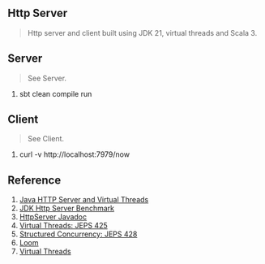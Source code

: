 Http Server
-----------
>Http server and client built using JDK 21, virtual threads and Scala 3.

Server
------
>See Server.
1. sbt clean compile run

Client
------
>See Client.
1. curl -v http://localhost:7979/now

Reference
---------
1. [Java HTTP Server and Virtual Threads](https://piotrminkowski.com/2022/12/22/java-http-server-and-virtual-threads/)
2. [JDK Http Server Benchmark](https://www.reddit.com/r/java/comments/18vysrr/jdk_http_server_handles_100000_reqsec_with_100_ms/)
3. [HttpServer Javadoc](https://download.java.net/java/early_access/panama/docs/api/jdk.httpserver/com/sun/net/httpserver/package-summary.html)
4. [Virtual Threads: JEPS 425](openjdk.org/jeps/425)
5. [Structured Concurrency: JEPS 428](openjdk.org/jeps/428)
6. [Loom](www.marcobehler.com/guides/java-project-loom)
7. [Virtual Threads](https://github.com/objektwerks/virtual.threads)
